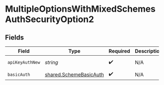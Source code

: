 # MultipleOptionsWithMixedSchemesAuthSecurityOption2


## Fields

| Field                                                            | Type                                                             | Required                                                         | Description                                                      | Example                                                          |
| ---------------------------------------------------------------- | ---------------------------------------------------------------- | ---------------------------------------------------------------- | ---------------------------------------------------------------- | ---------------------------------------------------------------- |
| `apiKeyAuthNew`                                                  | *string*                                                         | :heavy_check_mark:                                               | N/A                                                              | Token <YOUR_API_KEY>                                             |
| `basicAuth`                                                      | [shared.SchemeBasicAuth](../../models/shared/schemebasicauth.md) | :heavy_check_mark:                                               | N/A                                                              |                                                                  |